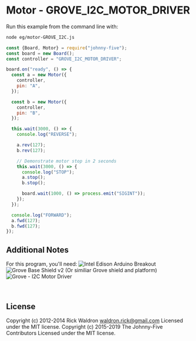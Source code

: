 <!--remove-start-->

# Motor - GROVE_I2C_MOTOR_DRIVER

<!--remove-end-->








Run this example from the command line with:
```bash
node eg/motor-GROVE_I2C.js
```


```javascript
const {Board, Motor} = require("johnny-five");
const board = new Board();
const controller = "GROVE_I2C_MOTOR_DRIVER";

board.on("ready", () => {
  const a = new Motor({
    controller,
    pin: "A",
  });

  const b = new Motor({
    controller,
    pin: "B",
  });

  this.wait(3000, () => {
    console.log("REVERSE");

    a.rev(127);
    b.rev(127);

    // Demonstrate motor stop in 2 seconds
    this.wait(3000, () => {
      console.log("STOP");
      a.stop();
      b.stop();

      board.wait(1000, () => process.emit("SIGINT"));
    });
  });

  console.log("FORWARD");
  a.fwd(127);
  b.fwd(127);
});


```








## Additional Notes
For this program, you'll need:
![Intel Edison Arduino Breakout](https://cdn.sparkfun.com//assets/parts/1/0/1/3/9/13097-06.jpg)
![Grove Base Shield v2](http://www.seeedstudio.com/depot/images/product/base%20shield%20V2_01.jpg)
(Or similiar Grove shield and platform)
![Grove - I2C Motor Driver](http://www.seeedstudio.com/depot/images/product/12Cmotor_01.jpg)

&nbsp;

<!--remove-start-->

## License
Copyright (c) 2012-2014 Rick Waldron <waldron.rick@gmail.com>
Licensed under the MIT license.
Copyright (c) 2015-2019 The Johnny-Five Contributors
Licensed under the MIT license.

<!--remove-end-->
